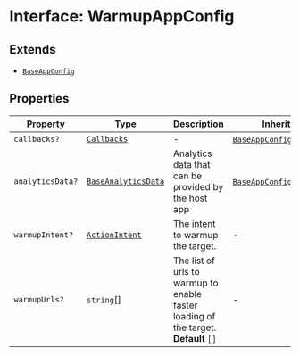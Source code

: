 # Interface: WarmupAppConfig

## Extends

- [`BaseAppConfig`](../../../DesignConfig.types/interfaces/BaseAppConfig.md)

## Properties

| Property | Type | Description | Inherited from |
| ------ | ------ | ------ | ------ |
| `callbacks?` | [`Callbacks`](../../../Callbacks.types/interfaces/Callbacks.md) | - | [`BaseAppConfig`](../../../DesignConfig.types/interfaces/BaseAppConfig.md).`callbacks` |
| `analyticsData?` | [`BaseAnalyticsData`](../../../AppConfig.types/type-aliases/BaseAnalyticsData.md) | Analytics data that can be provided by the host app | [`BaseAppConfig`](../../../DesignConfig.types/interfaces/BaseAppConfig.md).`analyticsData` |
| `warmupIntent?` | [`ActionIntent`](../../../ActionIntent.types/type-aliases/ActionIntent.md) | The intent to warmup the target. | - |
| `warmupUrls?` | `string`[] | The list of urls to warmup to enable faster loading of the target. **Default** `[]` | - |
